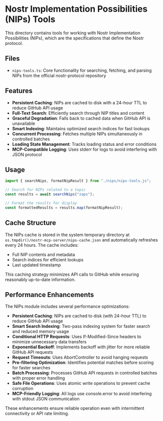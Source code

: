 # Nostr Implementation Possibilities (NIPs) Tools

This directory contains tools for working with Nostr Implementation Possibilities (NIPs), which are the specifications that define the Nostr protocol.

## Files

- `nips-tools.ts`: Core functionality for searching, fetching, and parsing NIPs from the official nostr-protocol repository

## Features

- **Persistent Caching**: NIPs are cached to disk with a 24-hour TTL to reduce GitHub API usage
- **Full-Text Search**: Efficiently search through NIP titles and content
- **Graceful Degradation**: Falls back to cached data when GitHub API is unavailable
- **Smart Indexing**: Maintains optimized search indices for fast lookups
- **Concurrent Processing**: Fetches multiple NIPs simultaneously in controlled batches
- **Loading State Management**: Tracks loading status and error conditions
- **MCP-Compatible Logging**: Uses stderr for logs to avoid interfering with JSON protocol

## Usage

```typescript
import { searchNips, formatNipResult } from "./nips/nips-tools.js";

// Search for NIPs related to a topic
const results = await searchNips("zaps");

// Format the results for display
const formattedResults = results.map(formatNipResult);
```

## Cache Structure

The NIPs cache is stored in the system temporary directory at `os.tmpdir()/nostr-mcp-server/nips-cache.json` and automatically refreshes every 24 hours. The cache includes:

- Full NIP contents and metadata
- Search indices for efficient lookups
- Last updated timestamp

This caching strategy minimizes API calls to GitHub while ensuring reasonably up-to-date information.

## Performance Enhancements

The NIPs module includes several performance optimizations:

- **Persistent Caching**: NIPs are cached to disk (with 24-hour TTL) to reduce GitHub API usage
- **Smart Search Indexing**: Two-pass indexing system for faster search and reduced memory usage
- **Conditional HTTP Requests**: Uses If-Modified-Since headers to minimize unnecessary data transfers
- **Exponential Backoff**: Implements backoff with jitter for more reliable GitHub API requests
- **Request Timeouts**: Uses AbortController to avoid hanging requests
- **Pre-filtering Optimization**: Identifies potential matches before scoring for faster searches
- **Batch Processing**: Processes GitHub API requests in controlled batches with proper error handling
- **Safe File Operations**: Uses atomic write operations to prevent cache corruption
- **MCP-Friendly Logging**: All logs use console.error to avoid interfering with stdout JSON communication

These enhancements ensure reliable operation even with intermittent connectivity or API rate limiting. 